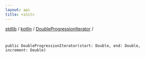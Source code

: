 ```yaml
---
layout: api
title: <init>
---
```

[stdlib](../../index.html) / [kotlin](../index.html) / [DoubleProgressionIterator](index.html) / [<init>](_init_.html)

# <init>

```
public DoubleProgressionIterator(start: Double, end: Double, increment: Double)
```
